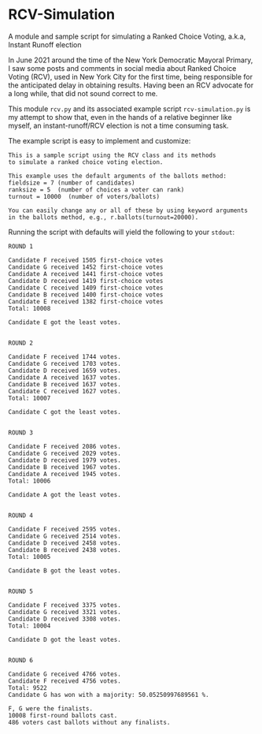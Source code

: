 # RCV-Simulation
A module and sample script for simulating a Ranked Choice Voting, a.k.a, Instant Runoff election

In June 2021 around the time of the New York Democratic Mayoral Primary, I saw some posts and comments in social media about Ranked Choice Voting (RCV), used in New York City for the first time, being responsible for the anticipated delay in obtaining results. Having been an RCV advocate for a long while, that did not sound correct to me.

This module `rcv.py` and its associated example script `rcv-simulation.py` is my attempt to show that, even in the hands of a relative beginner like myself, an instant-runoff/RCV election is not a time consuming task.

The example script is easy to implement and customize:
```
This is a sample script using the RCV class and its methods
to simulate a ranked choice voting election.

This example uses the default arguments of the ballots method:
fieldsize = 7 (number of candidates)
ranksize = 5  (number of choices a voter can rank)
turnout = 10000  (number of voters/ballots)

You can easily change any or all of these by using keyword arguments
in the ballots method, e.g., r.ballots(turnout=20000).
```

Running the script with defaults will yield the following to your `stdout`:

```
ROUND 1

Candidate F received 1505 first-choice votes
Candidate G received 1452 first-choice votes
Candidate A received 1441 first-choice votes
Candidate D received 1419 first-choice votes
Candidate C received 1409 first-choice votes
Candidate B received 1400 first-choice votes
Candidate E received 1382 first-choice votes
Total: 10008

Candidate E got the least votes.


ROUND 2 

Candidate F received 1744 votes.
Candidate G received 1703 votes.
Candidate D received 1659 votes.
Candidate A received 1637 votes.
Candidate B received 1637 votes.
Candidate C received 1627 votes.
Total: 10007

Candidate C got the least votes.


ROUND 3 

Candidate F received 2086 votes.
Candidate G received 2029 votes.
Candidate D received 1979 votes.
Candidate B received 1967 votes.
Candidate A received 1945 votes.
Total: 10006

Candidate A got the least votes.


ROUND 4 

Candidate F received 2595 votes.
Candidate G received 2514 votes.
Candidate D received 2458 votes.
Candidate B received 2438 votes.
Total: 10005

Candidate B got the least votes.


ROUND 5 

Candidate F received 3375 votes.
Candidate G received 3321 votes.
Candidate D received 3308 votes.
Total: 10004

Candidate D got the least votes.


ROUND 6 

Candidate G received 4766 votes.
Candidate F received 4756 votes.
Total: 9522
Candidate G has won with a majority: 50.05250997689561 %.

F, G were the finalists.
10008 first-round ballots cast.
486 voters cast ballots without any finalists.
```
